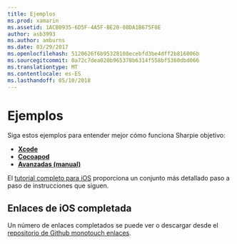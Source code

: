 ```yaml
---
title: Ejemplos
ms.prod: xamarin
ms.assetid: 1ACB0935-6D5F-4A5F-BE28-08DA1B675F0E
author: asb3993
ms.author: amburns
ms.date: 03/29/2017
ms.openlocfilehash: 5120626f6b95328108ecebfd3be4dff2b816006b
ms.sourcegitcommit: 0a72c7dea020b965378b6314f558bf5360dbd066
ms.translationtype: MT
ms.contentlocale: es-ES
ms.lasthandoff: 05/10/2018
---
```

# <a name="examples"></a>Ejemplos

Siga estos ejemplos para entender mejor cómo funciona Sharpie objetivo:

- [**Xcode**](xcode.md)
- [**Cocoapod**](cocoapod.md)
- [**Avanzadas (manual)**](advanced.md)

El [tutorial completo para iOS](~/ios/platform/binding-objective-c/walkthrough.md) proporciona un conjunto más detallado paso a paso de instrucciones que siguen.

## <a name="completed-ios-bindings"></a>Enlaces de iOS completada

Un número de enlaces completados se puede ver o descargar desde el [repositorio de Github monotouch enlaces](https://github.com/mono/monotouch-bindings/).


